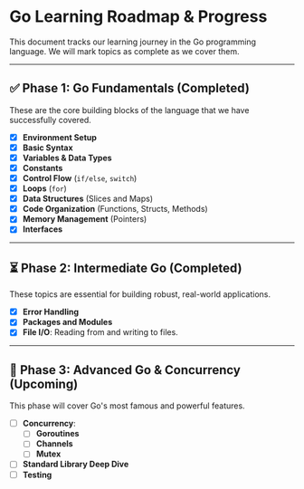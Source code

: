 # Go Learning Roadmap & Progress

This document tracks our learning journey in the Go programming language. We will mark topics as complete as we cover them.

---

## ✅ Phase 1: Go Fundamentals (Completed)

These are the core building blocks of the language that we have successfully covered.

- [x] **Environment Setup**
- [x] **Basic Syntax**
- [x] **Variables & Data Types**
- [x] **Constants**
- [x] **Control Flow** (`if/else`, `switch`)
- [x] **Loops** (`for`)
- [x] **Data Structures** (Slices and Maps)
- [x] **Code Organization** (Functions, Structs, Methods)
- [x] **Memory Management** (Pointers)
- [x] **Interfaces**

---

## ⏳ Phase 2: Intermediate Go (Completed)

These topics are essential for building robust, real-world applications.

- [x] **Error Handling**
- [x] **Packages and Modules**
- [x] **File I/O**: Reading from and writing to files.

---

## 🚀 Phase 3: Advanced Go & Concurrency (Upcoming)

This phase will cover Go's most famous and powerful features.

- [ ] **Concurrency**:
    - [ ] **Goroutines**
    - [ ] **Channels**
    - [ ] **Mutex**
- [ ] **Standard Library Deep Dive**
- [ ] **Testing**